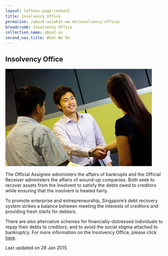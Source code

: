 ```yaml
---
layout: leftnav-page-content
title: Insolvency Office
permalink: /about-us/what-we-do/insolvency-office/
breadcrumb: Insolvency Office
collection_name: about-us
second_nav_title: What We Do
---
```


<style> 
 .image {width: 600px;} 
 .image img {max-width: 100%;} 
</style>

Insolvency Office
---

<div class="image"><img src="/images/1422440339540.jpg/" title="Insolvency Office"></div>

The Official Assignee administers the affairs of bankrupts and the Official Receiver administers the affairs of wound-up companies. Both seek to recover assets from the insolvent to satisfy the debts owed to creditors while ensuring that the insolvent is treated fairly.

To promote enterprise and entrepreneurship, Singapore’s debt recovery system strikes a balance between meeting the interests of creditors and providing fresh starts for debtors.

There are also alternative schemes for financially-distressed individuals to repay their debts to creditors, and to avoid the social stigma attached to bankruptcy. For more information on the Insolvency Office, please click [here](https://io.mlaw.gov.sg/).

<p class="right-side-updated">Last updated on 28 Jan 2015</p>
